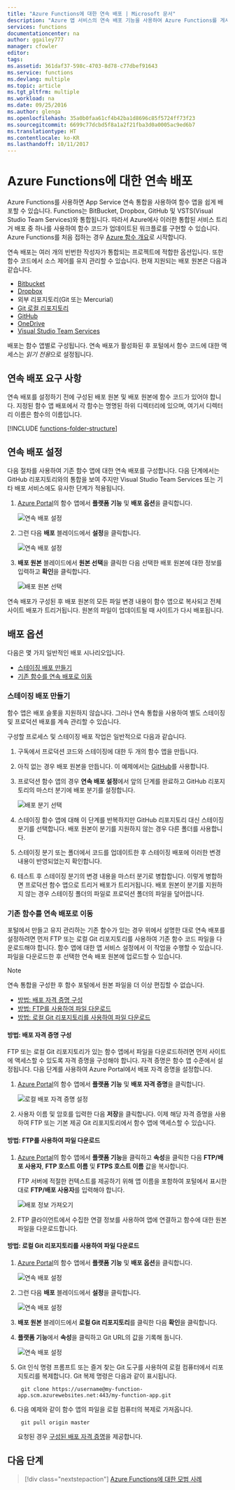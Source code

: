 ```yaml
---
title: "Azure Functions에 대한 연속 배포 | Microsoft 문서"
description: "Azure 앱 서비스의 연속 배포 기능을 사용하여 Azure Functions를 게시합니다."
services: functions
documentationcenter: na
author: ggailey777
manager: cfowler
editor: 
tags: 
ms.assetid: 361daf37-598c-4703-8d78-c77dbef91643
ms.service: functions
ms.devlang: multiple
ms.topic: article
ms.tgt_pltfrm: multiple
ms.workload: na
ms.date: 09/25/2016
ms.author: glenga
ms.openlocfilehash: 35a0b0faa61cf4b42ba1d8696c85f5724ff73f23
ms.sourcegitcommit: 6699c77dcbd5f8a1a2f21fba3d0a0005ac9ed6b7
ms.translationtype: HT
ms.contentlocale: ko-KR
ms.lasthandoff: 10/11/2017
---
```

# <a name="continuous-deployment-for-azure-functions"></a>Azure Functions에 대한 연속 배포
Azure Functions를 사용하면 App Service 연속 통합을 사용하여 함수 앱을 쉽게 배포할 수 있습니다. Functions는 BitBucket, Dropbox, GitHub 및 VSTS(Visual Studio Team Services)와 통합됩니다. 따라서 Azure에사 이러한 통합된 서비스 트리거 배포 중 하나를 사용하여 함수 코드가 업데이트된 워크플로를 구현할 수 있습니다. Azure Functions를 처음 접하는 경우 [Azure 함수 개요](functions-overview.md)로 시작합니다.

연속 배포는 여러 개의 빈번한 작성자가 통합되는 프로젝트에 적합한 옵션입니다. 또한 함수 코드에서 소스 제어를 유지 관리할 수 있습니다. 현재 지원되는 배포 원본은 다음과 같습니다.

* [Bitbucket](https://bitbucket.org/)
* [Dropbox](https://www.dropbox.com/)
* 외부 리포지토리(Git 또는 Mercurial)
* [Git 로컬 리포지토리](../app-service/app-service-deploy-local-git.md)
* [GitHub](https://github.com)
* [OneDrive](https://onedrive.live.com/)
* [Visual Studio Team Services](https://www.visualstudio.com/team-services/)

배포는 함수 앱별로 구성됩니다. 연속 배포가 활성화된 후 포털에서 함수 코드에 대한 액세스는 *읽기 전용*으로 설정됩니다.

## <a name="continuous-deployment-requirements"></a>연속 배포 요구 사항

연속 배포를 설정하기 전에 구성된 배포 원본 및 배포 원본에 함수 코드가 있어야 합니다. 지정된 함수 앱 배포에서 각 함수는 명명된 하위 디렉터리에 있으며, 여기서 디렉터리 이름은 함수의 이름입니다.  

[!INCLUDE [functions-folder-structure](../../includes/functions-folder-structure.md)]

## <a name="set-up-continuous-deployment"></a>연속 배포 설정
다음 절차를 사용하여 기존 함수 앱에 대한 연속 배포를 구성합니다. 다음 단계에서는 GitHub 리포지토리와의 통합을 보여 주지만 Visual Studio Team Services 또는 기타 배포 서비스에도 유사한 단계가 적용됩니다.

1. [Azure Portal](https://portal.azure.com)의 함수 앱에서 **플랫폼 기능** 및 **배포 옵션**을 클릭합니다. 
   
    ![연속 배포 설정](./media/functions-continuous-deployment/setup-deployment.png)
 
2. 그런 다음 **배포** 블레이드에서 **설정**을 클릭합니다.
 
    ![연속 배포 설정](./media/functions-continuous-deployment/setup-deployment-1.png)
   
2. **배포 원본** 블레이드에서 **원본 선택**을 클릭한 다음 선택한 배포 원본에 대한 정보를 입력하고 **확인**을 클릭합니다.
   
    ![배포 원본 선택](./media/functions-continuous-deployment/choose-deployment-source.png)

연속 배포가 구성된 후 배포 원본의 모든 파일 변경 내용이 함수 앱으로 복사되고 전체 사이트 배포가 트리거됩니다. 원본의 파일이 업데이트될 때 사이트가 다시 배포됩니다.

## <a name="deployment-options"></a>배포 옵션

다음은 몇 가지 일반적인 배포 시나리오입니다.

- [스테이징 배포 만들기](#staging)
- [기존 함수를 연속 배포로 이동](#existing)

<a name="staging"></a>
### <a name="create-a-staging-deployment"></a>스테이징 배포 만들기

함수 앱은 배포 슬롯을 지원하지 않습니다. 그러나 연속 통합을 사용하여 별도 스테이징 및 프로덕션 배포를 계속 관리할 수 있습니다.

구성할 프로세스 및 스테이징 배포 작업은 일반적으로 다음과 같습니다.

1. 구독에서 프로덕션 코드와 스테이징에 대한 두 개의 함수 앱을 만듭니다. 

2. 아직 없는 경우 배포 원본을 만듭니다. 이 예제에서는 [GitHub]를 사용합니다.

3. 프로덕션 함수 앱의 경우 **연속 배포 설정**에서 앞의 단계를 완료하고 GitHub 리포지토리의 마스터 분기에 배포 분기를 설정합니다.
   
    ![배포 분기 선택](./media/functions-continuous-deployment/choose-deployment-branch.png)

4. 스테이징 함수 앱에 대해 이 단계를 반복하지만 GitHub 리포지토리 대신 스테이징 분기를 선택합니다. 배포 원본이 분기를 지원하지 않는 경우 다른 폴더를 사용합니다.
    
5. 스테이징 분기 또는 폴더에서 코드를 업데이트한 후 스테이징 배포에 이러한 변경 내용이 반영되었는지 확인합니다.

6. 테스트 후 스테이징 분기의 변경 내용을 마스터 분기로 병합합니다. 이렇게 병합하면 프로덕션 함수 앱으로 트리거 배포가 트리거됩니다. 배포 원본이 분기를 지원하지 않는 경우 스테이징 폴더의 파일로 프로덕션 폴더의 파일을 덮어씁니다.

<a name="existing"></a>
### <a name="move-existing-functions-to-continuous-deployment"></a>기존 함수를 연속 배포로 이동
포털에서 만들고 유지 관리하는 기존 함수가 있는 경우 위에서 설명한 대로 연속 배포를 설정하려면 먼저 FTP 또는 로컬 Git 리포지토리를 사용하여 기존 함수 코드 파일을 다운로드해야 합니다. 함수 앱에 대한 앱 서비스 설정에서 이 작업을 수행할 수 있습니다. 파일을 다운로드한 후 선택한 연속 배포 원본에 업로드할 수 있습니다.

> [!NOTE]
> 연속 통합을 구성한 후 함수 포털에서 원본 파일을 더 이상 편집할 수 없습니다.

- [방법: 배포 자격 증명 구성](#credentials)
- [방법: FTP를 사용하여 파일 다운로드](#downftp)
- [방법: 로컬 Git 리포지토리를 사용하여 파일 다운로드](#downgit)

<a name="credentials"></a>
#### <a name="how-to-configure-deployment-credentials"></a>방법: 배포 자격 증명 구성
FTP 또는 로컬 Git 리포지토리가 있는 함수 앱에서 파일을 다운로드하려면 먼저 사이트에 액세스할 수 있도록 자격 증명을 구성해야 합니다. 자격 증명은 함수 앱 수준에서 설정됩니다. 다음 단계를 사용하여 Azure Portal에서 배포 자격 증명을 설정합니다.

1. [Azure Portal](https://portal.azure.com)의 함수 앱에서 **플랫폼 기능** 및 **배포 자격 증명**을 클릭합니다.
   
    ![로컬 배포 자격 증명 설정](./media/functions-continuous-deployment/setup-deployment-credentials.png)

2. 사용자 이름 및 암호를 입력한 다음 **저장**을 클릭합니다. 이제 해당 자격 증명을 사용하여 FTP 또는 기본 제공 Git 리포지토리에서 함수 앱에 액세스할 수 있습니다.

<a name="downftp"></a>
#### <a name="how-to-download-files-using-ftp"></a>방법: FTP를 사용하여 파일 다운로드

1. [Azure Portal](https://portal.azure.com)의 함수 앱에서 **플랫폼 기능**을 클릭하고 **속성**을 클릭한 다음 **FTP/배포 사용자**, **FTP 호스트 이름** 및 **FTPS 호스트 이름** 값을 복사합니다.  

    FTP 서버에 적절한 컨텍스트를 제공하기 위해 앱 이름을 포함하여 포털에서 표시한 대로 **FTP/배포 사용자**를 입력해야 합니다.
   
    ![배포 정보 가져오기](./media/functions-continuous-deployment/get-deployment-credentials.png)

2. FTP 클라이언트에서 수집한 연결 정보를 사용하여 앱에 연결하고 함수에 대한 원본 파일을 다운로드합니다.

<a name="downgit"></a>
#### <a name="how-to-download-files-using-a-local-git-repository"></a>방법: 로컬 Git 리포지토리를 사용하여 파일 다운로드

1. [Azure Portal](https://portal.azure.com)의 함수 앱에서 **플랫폼 기능** 및 **배포 옵션**을 클릭합니다. 
   
    ![연속 배포 설정](./media/functions-continuous-deployment/setup-deployment.png)
 
2. 그런 다음 **배포** 블레이드에서 **설정**을 클릭합니다.
 
    ![연속 배포 설정](./media/functions-continuous-deployment/setup-deployment-1.png)
   
2. **배포 원본** 블레이드에서 **로컬 Git 리포지토리**를 클릭한 다음 **확인**을 클릭합니다.

3. **플랫폼 기능**에서 **속성**을 클릭하고 Git URL의 값을 기록해 둡니다. 
   
    ![연속 배포 설정](./media/functions-continuous-deployment/get-local-git-deployment-url.png)

4. Git 인식 명령 프롬프트 또는 즐겨 찾는 Git 도구를 사용하여 로컬 컴퓨터에서 리포지토리를 복제합니다. Git 복제 명령은 다음과 같이 표시됩니다.
   
        git clone https://username@my-function-app.scm.azurewebsites.net:443/my-function-app.git

5. 다음 예제와 같이 함수 앱의 파일을 로컬 컴퓨터의 복제로 가져옵니다.
   
        git pull origin master
   
    요청된 경우 [구성된 배포 자격 증명](#credentials)을 제공합니다.  

[GitHub]: https://github.com/

## <a name="next-steps"></a>다음 단계

> [!div class="nextstepaction"]
> [Azure Functions에 대한 모범 사례](functions-best-practices.md)
